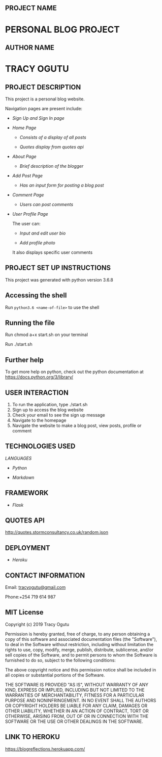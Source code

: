 ## PROJECT NAME
# PERSONAL BLOG PROJECT

## AUTHOR NAME
# TRACY OGUTU

## PROJECT DESCRIPTION

This project is a personal blog website.

Navigation pages are present include:
* _Sign Up and Sign In page_


* _Home Page_

    * _Consists of a display of all posts_

    * _Quotes display from quotes api_
    

* _About Page_

    * _Brief description of the blogger_


* _Add Post Page_

     * _Has an input form for posting a blog post_

* _Comment Page_

    * _Users can post comments_

* _User Profile Page_

    The user can:

    * _Input and edit user bio_

    * _Add profile photo_

    It also displays specific user comments


## PROJECT SET UP INSTRUCTIONS

This project was generated with python version 3.6.8

## Accessing the shell

Run `python3.6 <name-of-file>` to use the shell 

## Running the file

Run chmod a+x start.sh on your terminal

Run ./start.sh

## Further help
To get more help on python, check out the python documentation at https://docs.python.org/3/library/

## USER INTERACTION

1. To run the application, type ./start.sh
2. Sign up to access the blog website
3. Check your email to see the sign up message
4. Navigate to the homepage
5. Navigate the website to make a blog post, view posts, profile or comment

## TECHNOLOGIES USED

_LANGUAGES_

* _Python_

* _Markdown_

## FRAMEWORK

* _Flask_

## QUOTES API

http://quotes.stormconsultancy.co.uk/random.json


## DEPLOYMENT

* _Heroku_

## CONTACT INFORMATION

Email: tracyogutu@gmail.com

Phone:+254 719 614 987

## MIT License

Copyright (c) 2019 Tracy Ogutu

Permission is hereby granted, free of charge, to any person obtaining a copy
of this software and associated documentation files (the "Software"), to deal
in the Software without restriction, including without limitation the rights
to use, copy, modify, merge, publish, distribute, sublicense, and/or sell
copies of the Software, and to permit persons to whom the Software is
furnished to do so, subject to the following conditions:

The above copyright notice and this permission notice shall be included in all
copies or substantial portions of the Software.

THE SOFTWARE IS PROVIDED "AS IS", WITHOUT WARRANTY OF ANY KIND, EXPRESS OR
IMPLIED, INCLUDING BUT NOT LIMITED TO THE WARRANTIES OF MERCHANTABILITY,
FITNESS FOR A PARTICULAR PURPOSE AND NONINFRINGEMENT. IN NO EVENT SHALL THE
AUTHORS OR COPYRIGHT HOLDERS BE LIABLE FOR ANY CLAIM, DAMAGES OR OTHER
LIABILITY, WHETHER IN AN ACTION OF CONTRACT, TORT OR OTHERWISE, ARISING FROM,
OUT OF OR IN CONNECTION WITH THE SOFTWARE OR THE USE OR OTHER DEALINGS IN THE
SOFTWARE.

## LINK TO HEROKU
 https://blogreflections.herokuapp.com/ 


